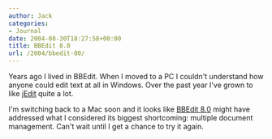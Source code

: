 ```yaml
---
author: Jack
categories:
- Journal
date: 2004-08-30T18:27:58+00:00
title: BBEdit 8.0
url: /2004/bbedit-80/
---
```


Years ago I lived in BBEdit. When I moved to a PC I couldn't understand how anyone could edit text at all in Windows. Over the past year I've grown to like [jEdit][1] quite a lot.

I'm switching back to a Mac soon and it looks like [BBEdit 8.0][2] might have addressed what I considered its biggest shortcoming: multiple document management. Can't wait until I get a chance to try it again.

 [1]: http://www.jedit.org
 [2]: http://www.barebones.com/products/bbedit/benefitsomnipotence.shtml#DocumentsDrawer